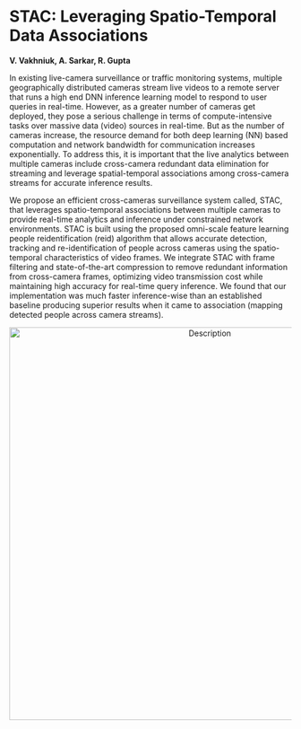 # STAC: Leveraging Spatio-Temporal Data Associations

**V. Vakhniuk, A. Sarkar, R. Gupta**

In existing live-camera surveillance or traffic monitoring systems, multiple geographically distributed cameras stream live videos to a remote server that runs a high end DNN inference learning model to respond to user queries in real-time. However, as a greater number of cameras get deployed, they pose a serious challenge in terms of compute-intensive tasks over massive data (video) sources in real-time. But as the number of cameras increase, the resource demand for both deep learning (NN) based computation and network bandwidth for communication increases exponentially. To address this, it is important that the live analytics between multiple cameras include cross-camera redundant data elimination for streaming and leverage spatial-temporal associations among cross-camera streams for accurate inference results.
 
We propose an efficient cross-cameras surveillance system called, STAC, that leverages spatio-temporal associations between multiple cameras to provide real-time analytics and inference under constrained network environments. STAC is built using the proposed omni-scale feature learning people reidentification (reid) algorithm that allows accurate detection, tracking and re-identification of people across cameras using the spatio-temporal characteristics of video frames. We integrate STAC with frame filtering and state-of-the-art compression to remove redundant information from cross-camera frames, optimizing video transmission cost while maintaining high accuracy for real-time query inference. We found that our implementation was much faster inference-wise than an established baseline producing superior results when it came to association (mapping detected people across camera streams).

<div align="center">
    <img src="https://github.com/VolodymyrVakhniuk/STAC/blob/main/STAC.png" width="700" height="700" alt="Description">
</div>
